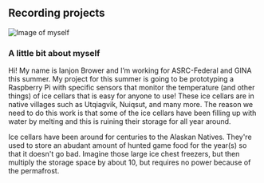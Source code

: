 ## Recording projects
![Image of myself](https://uafgina.tumblr.com/image/161110409159)
### A little bit about myself

Hi! My name is Ianjon Brower and I’m working for ASRC-Federal and GINA this summer. My project for this summer is going to be prototyping a Raspberry Pi with specific sensors that monitor the temperature (and other things) of ice cellars that is easy for anyone to use! These ice cellars are in native villages such as Utqiagvik, Nuiqsut, and many more.  The reason we need to do this work is that some of the ice cellars have been filling up with water by melting and this is ruining their storage for all year around. 

Ice cellars have been around for centuries to the Alaskan Natives. They're used to store an abudant amount of hunted game food for the year(s) so that it doesn't go bad. Imagine those large ice chest freezers, but then multiply the storage space by about 10, but requires no power because of the permafrost. 
